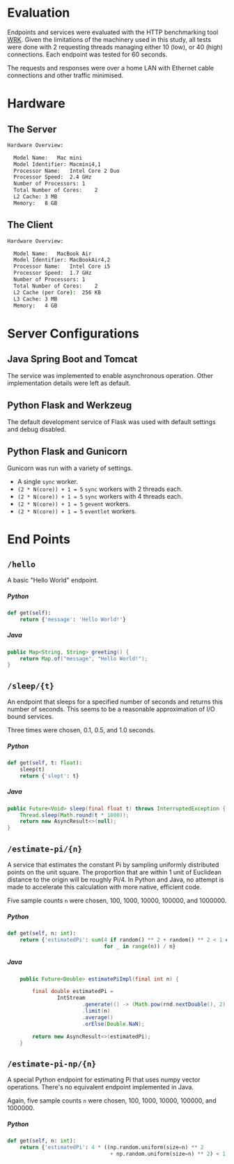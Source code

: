 # Evaluation
Endpoints and services were evaluated with the HTTP benchmarking tool [WRK](https://github.com/wg/wrk/blob/master/README.md).
Given the limitations of the machinery used in this study, all tests were done with 2 requesting threads managing 
either 10 (low), or 40 (high) connections. Each endpoint was tested for 60 seconds.

The requests and responses were over a home LAN with Ethernet cable connections and other traffic minimised.
# Hardware
## The Server
```cmd
Hardware Overview:

  Model Name:	Mac mini
  Model Identifier:	Macmini4,1
  Processor Name:	Intel Core 2 Duo
  Processor Speed:	2.4 GHz
  Number of Processors:	1
  Total Number of Cores:	2
  L2 Cache:	3 MB
  Memory:	8 GB
```

## The Client
```cmd
Hardware Overview:

  Model Name:	MacBook Air
  Model Identifier:	MacBookAir4,2
  Processor Name:	Intel Core i5
  Processor Speed:	1.7 GHz
  Number of Processors:	1
  Total Number of Cores:	2
  L2 Cache (per Core):	256 KB
  L3 Cache:	3 MB
  Memory:	4 GB
```
# Server Configurations
## Java Spring Boot and Tomcat
The service was implemented to enable asynchronous operation. Other implementation details were left as default.
## Python Flask and Werkzeug
The default development service of Flask was used with default settings and debug disabled.
## Python Flask and Gunicorn
Gunicorn was run with a variety of settings.
- A single `sync` worker.
- `(2 * N(core)) + 1 = 5` `sync` workers with 2 threads each.
- `(2 * N(core)) + 1 = 5` `sync` workers with 4 threads each.
- `(2 * N(core)) + 1 = 5` `gevent` workers.
- `(2 * N(core)) + 1 = 5` `eventlet` workers.
# End Points
## `/hello`
A basic "Hello World" endpoint.
##### Python
```python
def get(self):
    return {'message': 'Hello World!'}
```
##### Java
```java
public Map<String, String> greeting() {
    return Map.of("message", "Hello World!");
}
```
## `/sleep/{t}`
An endpoint that sleeps for a specified number of seconds and returns this number of seconds. This seems to be a reasonable
approximation of I/O bound services.

Three times were chosen, 0.1, 0.5, and 1.0 seconds.

##### Python
```python
def get(self, t: float):
    sleep(t)
    return {'slept': t}
```
##### Java
```java
public Future<Void> sleep(final float t) throws InterruptedException {
    Thread.sleep(Math.round(t * 1000));
    return new AsyncResult<>(null);
}
```
## `/estimate-pi/{n}`
A service that estimates the constant Pi by sampling uniformly distributed points on the unit square. The proportion that
are within 1 unit of Euclidean distance to the origin will be roughly Pi/4. In Python and Java, no attempt is made to accelerate
this calculation with more native, efficient code.

Five sample counts `n` were chosen, 100, 1000, 10000, 100000, and 1000000.
##### Python
```python
def get(self, n: int):
    return {'estimatedPi': sum(4 if random() ** 2 + random() ** 2 < 1 else 0
                               for _ in range(n)) / n}
```
##### Java
```java
    public Future<Double> estimatePiImpl(final int n) {

        final double estimatedPi =
                IntStream
                        .generate(() -> (Math.pow(rnd.nextDouble(), 2) + Math.pow(rnd.nextDouble(), 2) < 1 ? 4 : 0))
                        .limit(n)
                        .average()
                        .orElse(Double.NaN);

        return new AsyncResult<>(estimatedPi);
    }
```
## `/estimate-pi-np/{n}`
A special Python endpoint for estimating Pi that uses numpy vector operations. There's no equivalent endpoint implemented in Java.

Again, five sample counts `n` were chosen, 100, 1000, 10000, 100000, and 1000000.
##### Python
```python
def get(self, n: int):
    return {'estimatedPi': 4 * ((np.random.uniform(size=n) ** 2
                                 + np.random.uniform(size=n) ** 2) < 1).mean()}
```